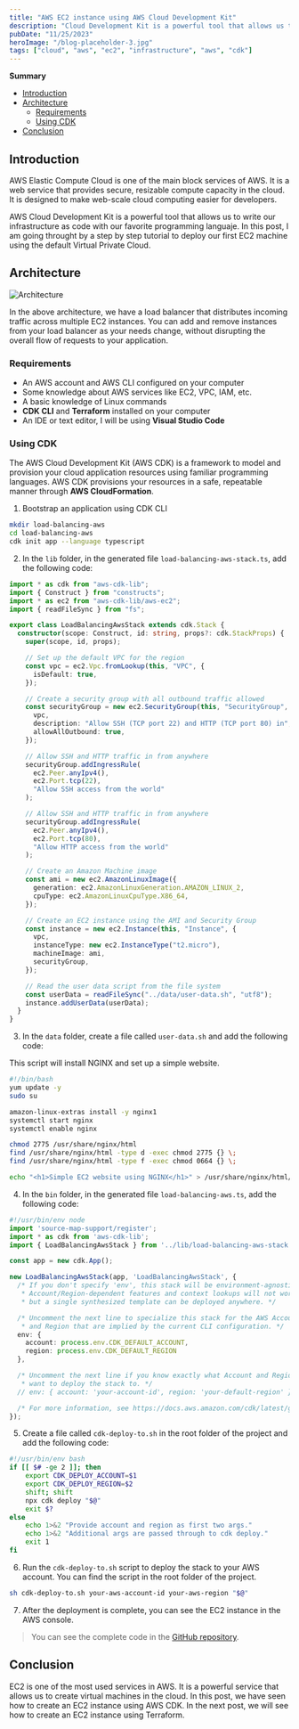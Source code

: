 ```yaml
---
title: "AWS EC2 instance using AWS Cloud Development Kit"
description: "Cloud Development Kit is a powerful tool that allows us to write our infrastructure as code with our favorite programming languaje. In this post, I am going throught by a step by step tutorial to deploy our first EC2 machine using the default VPC."
pubDate: "11/25/2023"
heroImage: "/blog-placeholder-3.jpg"
tags: ["cloud", "aws", "ec2", "infrastructure", "aws", "cdk"]
---
```

**Summary**

- [Introduction](#introduction)
- [Architecture](#architecture)
  - [Requirements](#requirements)
  - [Using CDK](#using-cdk)
- [Conclusion](#conclusion)

## Introduction

AWS Elastic Compute Cloud is one of the main block services of AWS. It is a web service that provides secure, resizable compute capacity in the cloud. It is designed to make web-scale cloud computing easier for developers.

AWS Cloud Development Kit is a powerful tool that allows us to write our infrastructure as code with our favorite programming languaje. In this post, I am going throught by a step by step tutorial to deploy our first EC2 machine using the default Virtual Private Cloud.

## Architecture

![Architecture](/content/blog/ec2-with-cdk/architecture.png)

In the above architecture, we have a load balancer that distributes incoming traffic across multiple EC2 instances. You can add and remove instances from your load balancer as your needs change, without disrupting the overall flow of requests to your application.

### Requirements

- An AWS account and AWS CLI configured on your computer
- Some knowledge about AWS services like EC2, VPC, IAM, etc.
- A basic knowledge of Linux commands
- **CDK CLI** and **Terraform** installed on your computer
- An IDE or text editor, I will be using **Visual Studio Code**

### Using CDK

The AWS Cloud Development Kit (AWS CDK) is a framework to model and provision your cloud application resources using familiar programming languages. AWS CDK provisions your resources in a safe, repeatable manner through **AWS CloudFormation**.

1. Bootstrap an application using CDK CLI

```bash
mkdir load-balancing-aws
cd load-balancing-aws
cdk init app --language typescript
```

2. In the `lib` folder, in the generated file `load-balancing-aws-stack.ts`, add the following code:

```typescript
import * as cdk from "aws-cdk-lib";
import { Construct } from "constructs";
import * as ec2 from "aws-cdk-lib/aws-ec2";
import { readFileSync } from "fs";

export class LoadBalancingAwsStack extends cdk.Stack {
  constructor(scope: Construct, id: string, props?: cdk.StackProps) {
    super(scope, id, props);

    // Set up the default VPC for the region
    const vpc = ec2.Vpc.fromLookup(this, "VPC", {
      isDefault: true,
    });

    // Create a security group with all outbound traffic allowed
    const securityGroup = new ec2.SecurityGroup(this, "SecurityGroup", {
      vpc,
      description: "Allow SSH (TCP port 22) and HTTP (TCP port 80) in",
      allowAllOutbound: true,
    });

    // Allow SSH and HTTP traffic in from anywhere
    securityGroup.addIngressRule(
      ec2.Peer.anyIpv4(),
      ec2.Port.tcp(22),
      "Allow SSH access from the world"
    );

    // Allow SSH and HTTP traffic in from anywhere
    securityGroup.addIngressRule(
      ec2.Peer.anyIpv4(),
      ec2.Port.tcp(80),
      "Allow HTTP access from the world"
    );

    // Create an Amazon Machine image
    const ami = new ec2.AmazonLinuxImage({
      generation: ec2.AmazonLinuxGeneration.AMAZON_LINUX_2,
      cpuType: ec2.AmazonLinuxCpuType.X86_64,
    });

    // Create an EC2 instance using the AMI and Security Group
    const instance = new ec2.Instance(this, "Instance", {
      vpc,
      instanceType: new ec2.InstanceType("t2.micro"),
      machineImage: ami,
      securityGroup,
    });

    // Read the user data script from the file system
    const userData = readFileSync("../data/user-data.sh", "utf8");
    instance.addUserData(userData);
  }
}
```

3. In the `data` folder, create a file called `user-data.sh` and add the following code:

This script will install NGINX and set up a simple website.

```bash
#!/bin/bash
yum update -y
sudo su

amazon-linux-extras install -y nginx1
systemctl start nginx
systemctl enable nginx

chmod 2775 /usr/share/nginx/html
find /usr/share/nginx/html -type d -exec chmod 2775 {} \;
find /usr/share/nginx/html -type f -exec chmod 0664 {} \;

echo "<h1>Simple EC2 website using NGINX</h1>" > /usr/share/nginx/html/index.html
```

4. In the `bin` folder, in the generated file `load-balancing-aws.ts`, add the following code:

```typescript
#!/usr/bin/env node
import 'source-map-support/register';
import * as cdk from 'aws-cdk-lib';
import { LoadBalancingAwsStack } from '../lib/load-balancing-aws-stack';

const app = new cdk.App();

new LoadBalancingAwsStack(app, 'LoadBalancingAwsStack', {
  /* If you don't specify 'env', this stack will be environment-agnostic.
   * Account/Region-dependent features and context lookups will not work,
   * but a single synthesized template can be deployed anywhere. */

  /* Uncomment the next line to specialize this stack for the AWS Account
   * and Region that are implied by the current CLI configuration. */
  env: { 
    account: process.env.CDK_DEFAULT_ACCOUNT, 
    region: process.env.CDK_DEFAULT_REGION
  },

  /* Uncomment the next line if you know exactly what Account and Region you
   * want to deploy the stack to. */
  // env: { account: 'your-account-id', region: 'your-default-region' },

  /* For more information, see https://docs.aws.amazon.com/cdk/latest/guide/environments.html */
});
```

5. Create a file called `cdk-deploy-to.sh` in the root folder of the project and add the following code:

```bash
#!/usr/bin/env bash
if [[ $# -ge 2 ]]; then
    export CDK_DEPLOY_ACCOUNT=$1
    export CDK_DEPLOY_REGION=$2
    shift; shift
    npx cdk deploy "$@"
    exit $?
else
    echo 1>&2 "Provide account and region as first two args."
    echo 1>&2 "Additional args are passed through to cdk deploy."
    exit 1
fi
```

6. Run the `cdk-deploy-to.sh` script to deploy the stack to your AWS account. You can find the script in the root folder of the project.

```bash
sh cdk-deploy-to.sh your-aws-account-id your-aws-region "$@"
```

7. After the deployment is complete, you can see the EC2 instance in the AWS console.

> You can see the complete code in the [GitHub repository](https://github.com/Leninner/cloud/tree/main/aws/cdk/ec2-with-cdk).

## Conclusion

EC2 is one of the most used services in AWS. It is a powerful service that allows us to create virtual machines in the cloud. In this post, we have seen how to create an EC2 instance using AWS CDK. In the next post, we will see how to create an EC2 instance using Terraform.
